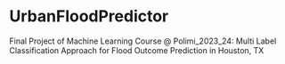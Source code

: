 # UrbanFloodPredictor
Final Project of Machine Learning Course @ Polimi_2023_24: Multi Label Classification Approach for Flood Outcome Prediction in Houston, TX
